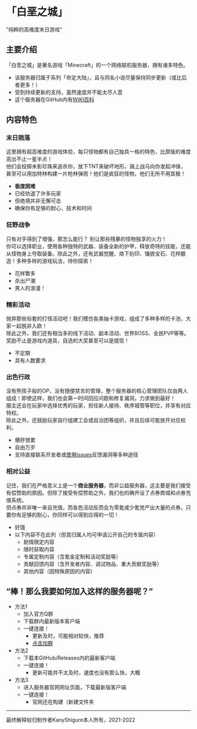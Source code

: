 # 「白垩之城」
“纯粹的高难度末日游戏”
## 主要介绍
「白垩之城」是著名游戏「Minecraft」的一个网络联机服务器，拥有诸多特色。
* 该服务器归属于系列「命定大陆」，且与同名小说尽量保持同步更新（或比后者更多！）
* 受到持续更新的支持，虽然速度并不能太尽人意
* 这个服务器在GitHub内有[WIKI百科]()
## 内容特色
### 末日陨落
这里拥有超高难度的游戏体验，每只怪物都有自己独具一格的特色，比原版的难度高出不止一星半点！<br>
他们会投掷末影珍珠来追杀你，放下TNT来破坏地形，骑上战马向你发起冲锋，甚至可以用加特林构建一片枪林弹雨！他们是疯狂的怪物，他们无所不用其极！
* **极度困难**
* 已经劝退了许多玩家
* 但绝境并非无懈可击
* 确保你有足够的耐心、技术和时间
### 狂野战争
只有对手得到了增强，那怎么能行？ 别让那些残暴的怪物独享的火力！<br>
你可以选择职业，使用各种独特的武器、装备全新的护甲，释放奇特的技能，还能从怪物身上夺取装备。除此之外，还有武器觉醒、烙下刻印、镶嵌宝石、花样酿造！多种多样的游戏玩法，待你探索！
* 花样繁多
* 杀出尸潮
* 男人的浪漫！
### 精彩活动
抛弃那些俗套的打怪活动吧！我们模仿各类抽卡游戏，组成了多种多样的卡池，大家一起脱非入欧！<br>
除此之外，我们还有相当多的线下活动、副本活动、世界BOSS、全民PVP等等。奖励不止是游戏内道具，自选的大奖甚至可以是提现！
* 不定期
* 具有人数要求
### 出色行政
没有熊孩子般的OP，没有随便禁言的管理，整个服务器的核心管理团队仅由两人组成！即使这样，我们也会第一时间回应问题和修复漏洞，力求做到最好！<br>
服主还会在玩家中选择优秀的玩家，担任新人接待、秩序城管等职位，并享有对应特权。<br>
除此之外，还鼓励玩家自行组建工会或自治团等组织，并且后续可能放开对应权利。
* 爆肝很累
* 自由万岁
* 支持直接联系开发者或[使用Issues](https://github.com/KanyShigure/TerritoryOfOrigin/issues)反馈漏洞等多种途径
### 相对公益
记住，我们在严格意义上是一个**商业服务器**，而非公益服务器，这主要是我们接受有偿赞助的原因。但除了接受有偿赞助之外，我们也的确开设了点券商城和点券充值系统。<br>
但点券并非唯一来自充值，而各色活动反而会为零氪或少氪党产出大量的点券。只要你有足够的耐心，你同样可以得到应得的一切！
* 好饿
* 以下内容不在此列（但其归属人均可申请公开自己的专属内容）
  * 剧情限定内容
  * 限时获取内容
  * 专属定制内容（含氪金定制和活动奖励等）
  * 贡献回馈内容（含开发者内容、调试物品、重大贡献奖励等）
  * 其他内容（因特殊原因的内容）
## “棒！那么我要如何加入这样的服务器呢？”
* 方法1
  * 加入官方Q群
  * 下载群内最新版本客户端
  * 一键连接！
    * 更新及时，可能相对较快，推荐
    * [点击加群](https://jq.qq.com/?_wv=1027&k=uxU1cxo1)
* 方法2
  * 下载本GitHub/Releases内的最新客户端
  * 一键连接！
    * 更新可能并不太及时，速度也没有那么快，大概
* 方法3
  * 进入服务器官网网址页面，下载最新版客户端
  * 一键连接！
    * 官网还在构建（新建文件夹
---
最终解释权归制作者KanyShigure本人所有，2021-2022
